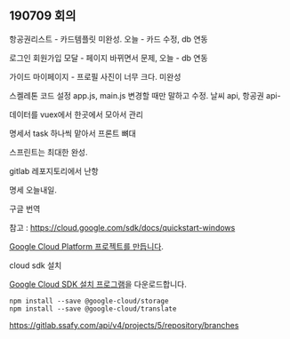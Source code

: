 ## 190709 회의

항공권리스트 - 카드템플릿 미완성. 오늘 - 카드 수정, db 연동

로그인 회원가입 모달 - 페이지 바뀌면서 문제, 오늘 - db 연동

가이드 마이페이지 - 프로필 사진이 너무 크다. 미완성

스켈레톤 코드 설정 app.js, main.js 변경할 때만 말하고 수정. 날씨 api, 항공권 api- 

데이터를 vuex에서 한곳에서 모아서 관리



명세서 task 하나씩 맡아서 프론트 뼈대



스프린트는 최대한 완성.

gitlab 레포지토리에서 난항

명세 오늘내일.



구글 번역

참고 : <https://cloud.google.com/sdk/docs/quickstart-windows>

[Google Cloud Platform 프로젝트를 만듭니다](https://console.cloud.google.com/cloud-resource-manager).

cloud sdk 설치

[Google Cloud SDK 설치 프로그램](https://dl.google.com/dl/cloudsdk/channels/rapid/GoogleCloudSDKInstaller.exe)을 다운로드합니다.

```
npm install --save @google-cloud/storage
npm install --save @google-cloud/translate
```

https://gitlab.ssafy.com/api/v4/projects/5/repository/branches